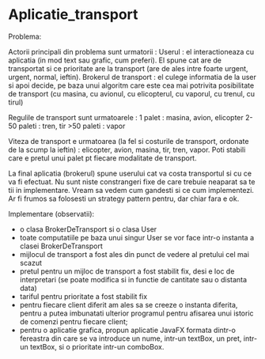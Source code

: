 # Aplicatie_transport

Problema:

Actorii principali din problema sunt urmatorii :
Userul : el interactioneaza cu aplicatia (in mod text sau grafic, cum preferi). El spune cat are de transportat si ce prioritate are la transport (are de ales
intre foarte urgent, urgent, normal, ieftin).
Brokerul de transport : el culege informatia de la user si apoi decide, pe baza unui algoritm care este cea mai potrivita posibilitate de transport (cu masina,
cu avionul, cu elicopterul, cu vaporul, cu trenul, cu tirul)

Regulile de transport sunt urmatoarele :
    1 palet : masina, avion, elicopter
    2-50 paleti : tren, tir
    >50 paleti : vapor
       
Viteza de transport e urmatoarea (la fel si costurile de transport, ordonate de la scump la ieftin) : elicopter, avion, masina, tir, tren, vapor.
Poti stabili care e pretul unui palet pt fiecare modalitate de transport.

La final aplicatia (brokerul) spune userului cat va costa transportul si cu ce va fi efectuat.
Nu sunt niste constrangeri fixe de care trebuie neaparat sa te tii in implementare. Vream sa vedem cum gandesti si ce cum implementezi.
Ar fi frumos sa folosesti un strategy pattern pentru, dar chiar fara e ok.

Implementare (observatii):
- o clasa BrokerDeTransport si o clasa User
- toate computatiile pe baza unui singur User se vor face intr-o instanta a clasei BrokerDeTransport
- mijlocul de transport a fost ales din punct de vedere al pretului cel mai scazut
- pretul pentru un mijloc de transport a fost stabilit fix, desi e loc de interpretari (se poate modifica si in functie de cantitate sau o distanta data)
- tariful pentru prioritate a fost stabilit fix
- pentru fiecare client diferit am ales sa se creeze o instanta diferita, pentru a putea imbunatati ulterior programul pentru afisarea unui istoric de comenzi
  pentru fiecare client;
- pentru o aplicatie grafica, propun aplicatie JavaFX formata dintr-o fereastra din care se va introduce un nume, intr-un textBox, un pret, intr-un textBox,
  si o prioritate intr-un comboBox.
